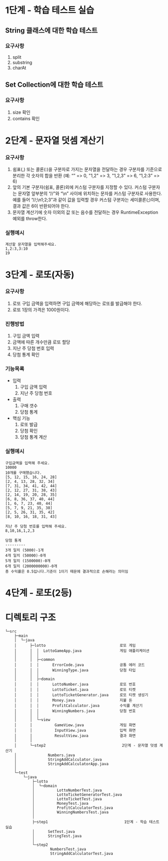 # 1단계 - 학습 테스트 실습
## String 클래스에 대한 학습 테스트
### 요구사항
1. split
2. substring
3. charAt

## Set Collection에 대한 학습 테스트
### 요구사항
1. size 확인
2. contains 확인


# 2단계 - 문자열 덧셈 계산기
### 요구사항
1. 쉼표(,) 또는 콜론(:)을 구분자로 가지는 문자열을 전달하는 경우 구분자를 기준으로 분리한 각 숫자의 합을 반환 (예: “” => 0, "1,2" => 3, "1,2,3" => 6, “1,2:3” => 6)
2. 앞의 기본 구분자(쉼표, 콜론)외에 커스텀 구분자를 지정할 수 있다. 커스텀 구분자는 문자열 앞부분의 “//”와 “\n” 사이에 위치하는 문자를 커스텀 구분자로 사용한다. 예를 들어 “//;\n1;2;3”과 같이 값을 입력할 경우 커스텀 구분자는 세미콜론(;)이며, 결과 값은 6이 반환되어야 한다.
3. 문자열 계산기에 숫자 이외의 값 또는 음수를 전달하는 경우 RuntimeException 예외를 throw한다.

### 실행예시
```
계산할 문자열을 입력해주세요.
1,2:3,3:10
19
```

# 3단계 - 로또(자동)
### 요구사항
1. 로또 구입 금액을 입력하면 구입 금액에 해당하는 로또를 발급해야 한다.
2. 로또 1장의 가격은 1000원이다.

### 진행방법
1. 구입 금액 입력
2. 금액에 따른 개수만큼 로또 할당
3. 지난 주 당첨 번호 입력
4. 당첨 통계 확인

### 기능목록
* 입력
    1. 구입 금액 입력
    2. 지난 주 당첨 번호
* 출력
    1. 구매 갯수
    2. 당첨 통계
* 핵심 기능
    1. 로또 발급
    2. 당첨 확인
    3. 당첨 통계 계산

### 실행예시
```
구입금액을 입력해 주세요.
10000
10개를 구매했습니다.
[5, 12, 15, 16, 24, 28]
[2, 4, 13, 28, 32, 34]
[7, 31, 34, 41, 42, 44]
[2, 12, 27, 31, 38, 43]
[2, 14, 19, 20, 28, 35]
[6, 8, 36, 37, 40, 44]
[1, 6, 7, 23, 40, 44]
[5, 7, 9, 21, 35, 38]
[2, 5, 26, 31, 35, 42]
[8, 10, 16, 18, 31, 43]

지난 주 당첨 번호를 입력해 주세요.
8,10,16,1,2,3

당첨 통계
---------
3개 일치 (5000)-1개
4개 일치 (50000)-0개
5개 일치 (1500000)-0개
6개 일치 (2000000000)-0개
총 수익률은 0.5입니다.기준이 1이기 때문에 결과적으로 손해라는 의미임
```

# 4단계 - 로또(2등)

# 디렉토리 구조
```
└─src
    ├─main
    │  └─java
    │      ├─lotto                                 로또 게임
    │      │  │  LottoGameApp.java                 게임 애플리케이션
    │      │  │
    │      │  ├─common
    │      │  │      ErrorCode.java                공통 에러 코드
    │      │  │      WinningType.java              당첨 타입
    │      │  │
    │      │  ├─domain
    │      │  │      LottoNumber.java              로또 번호
    │      │  │      LottoTicket.java              로또 티켓
    │      │  │      LottoTicketGenerator.java     로또 티켓 생성기
    │      │  │      Money.java                    지불 돈
    │      │  │      ProfitCalculator.java         수익률 계산기
    │      │  │      WinningNumbers.java           당첨 번호
    │      │  │
    │      │  └─view
    │      │          GameView.java                게임 화면
    │      │          InputView.java               입력 화면
    │      │          ResultView.java              결과 화면
    │      │
    │      └─step2                                  2단계 - 문자열 덧셈 계산기
    │              Numbers.java
    │              StringAddCalculator.java
    │              StringAddCalculatorApp.java
    │
    └─test
        └─java
            ├─lotto
            │  └─domain
            │          LottoNumberTest.java
            │          LottoTicketGeneratorTest.java
            │          LottoTicketTest.java
            │          MoneyTest.java
            │          ProfitCalculatorTest.java
            │          WinningNumbersTest.java
            │
            ├─step1                                  1단계 - 학습 테스트 실습
            │      SetTest.java
            │      StringTest.java
            │
            └─step2
                    NumbersTest.java
                    StringAddCalculatorTest.java

```
